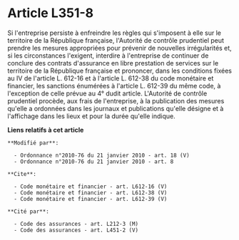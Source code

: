 # Article L351-8

Si l'entreprise persiste à enfreindre les règles qui s'imposent à elle sur le territoire de la République française,
l'Autorité de contrôle prudentiel peut prendre les mesures appropriées pour prévenir de nouvelles irrégularités et, si les
circonstances l'exigent, interdire à l'entreprise de continuer de conclure des contrats d'assurance en libre prestation de
services sur le territoire de la République française et prononcer, dans les conditions fixées au IV de l'article L. 612-16
et à l'article L. 612-38 du code monétaire et financier, les sanctions énumérées à l'article L. 612-39 du même code, à
l'exception de celle prévue au 4° dudit article. L'Autorité de contrôle prudentiel procède, aux frais de l'entreprise, à la
publication des mesures qu'elle a ordonnées dans les journaux et publications qu'elle désigne et à l'affichage dans les lieux
et pour la durée qu'elle indique.

**Liens relatifs à cet article**

	**Modifié par**:

	  - Ordonnance n°2010-76 du 21 janvier 2010 - art. 18 (V)
	  - Ordonnance n°2010-76 du 21 janvier 2010 - art. 8

	**Cite**:

	  - Code monétaire et financier - art. L612-16 (V)
	  - Code monétaire et financier - art. L612-38 (V)
	  - Code monétaire et financier - art. L612-39 (V)

	**Cité par**:

	  - Code des assurances - art. L212-3 (M)
	  - Code des assurances - art. L451-2 (V)
